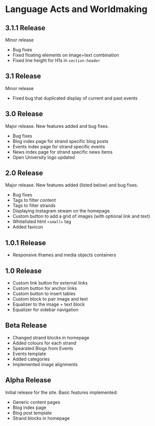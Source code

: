 # Language Acts and Worldmaking

## 3.1.1 Release
Minor release
* Bug fixes
* Fixed floating elements on image+text combination
* Fixed line height for H1s in `section-header`

## 3.1 Release
Minor release
* Fixed bug that duplicated display of current and past events

## 3.0 Release
Major release. New features added and bug fixes.
* Bug fixes
* Blog index page for strand specific blog posts
* Events index page for strand specific events
* News index page for strand specific news items
* Open University logo updated

## 2.0 Release
Major release. New features added (listed below) and bug fixes.
* Bug fixes
* Tags to filter content
* Tags to filter strands
* Displaying Instagram stream on the homepage
* Custom button to add a grid of images (with optional link and text)
* Whitelisted html `<small>` tag
* Added favicon

## 1.0.1 Release
* Responsive iframes and media objects containers

## 1.0 Release
* Custom link button for external links
* Custom button for anchor links
* Custom button to insert tables
* Custom block to pair image and text
* Equalizer to the image + text block
* Equalizer for sidebar navigation

## Beta Release
* Changed strand blocks in homepage
* Added colours for each strand
* Spearated Blogs from Events
* Events template
* Added categories
* Implemented image alignments

## Alpha Release
Initial release for the site.
Basic features implemented:
* Generic content pages
* Blog index page
* Blog post template
* Strand blocks in homepage
